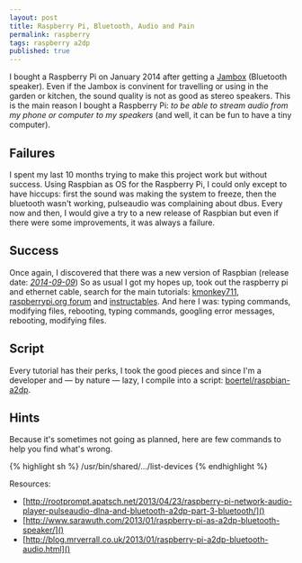 ```yaml
---
layout: post
title: Raspberry Pi, Bluetooth, Audio and Pain
permalink: raspberry
tags: raspberry a2dp
published: true
---
```


I bought a Raspberry Pi on January 2014 after getting a [Jambox](Jambox) (Bluetooth speaker). Even if the Jambox is convinent for travelling or using in the garden or kitchen, the sound quality is not as good as stereo speakers. This is the main reason I bought a Raspberry Pi: *to be able to stream audio from my phone or computer to my speakers* (and well, it can be fun to have a tiny computer).

## Failures

I spent my last 10 months trying to make this project work but without success. Using Raspbian as OS for the Raspberry Pi, I could only except to have hiccups: first the sound was making the system to freeze, then the bluetooth wasn't working, pulseaudio was complaining about dbus. Every now and then, I would give a try to a new release of Raspbian but even if there were some improvements, it was always a failure.

## Success

Once again, I discovered that there was a new version of Raspbian (release date: [*2014-09-09*](http://www.raspberrypi.org/downloads/)) So as usual I got my hopes up, took out the raspberry pi and ethernet cable, search for the main tutorials:  [kmonkey711](http://kmonkey711.blogspot.com/2012/12/a2dp-audio-on-raspberry-pi.html), [raspberrypi.org forum](http://www.raspberrypi.org/forums/viewtopic.php?t=68779) and [instructables](http://www.instructables.com/id/Turn-your-Raspberry-Pi-into-a-Portable-Bluetooth-A/?ALLSTEPS). And here I was: typing commands, modifying files, rebooting, typing commands, googling error messages, rebooting, modifying files.

## Script

Every tutorial has their perks, I took the good pieces and since I'm a developer and — by nature — lazy, I compile into a script: [boertel/raspbian-a2dp]().


## Hints

Because it's sometimes not going as planned, here are few commands to help you find what's wrong.

{% highlight sh %}
/usr/bin/shared/.../list-devices
{% endhighlight %}

Resources:

- [http://rootprompt.apatsch.net/2013/04/23/raspberry-pi-network-audio-player-pulseaudio-dlna-and-bluetooth-a2dp-part-3-bluetooth/]()
- [http://www.sarawuth.com/2013/01/raspberry-pi-as-a2dp-bluetooth-speaker/]()
- [http://blog.mrverrall.co.uk/2013/01/raspberry-pi-a2dp-bluetooth-audio.html]()
